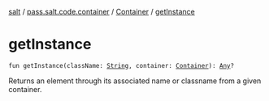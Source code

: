 [salt](../../index.md) / [pass.salt.code.container](../index.md) / [Container](index.md) / [getInstance](./get-instance.md)

# getInstance

`fun getInstance(className: `[`String`](https://kotlinlang.org/api/latest/jvm/stdlib/kotlin/-string/index.html)`, container: `[`Container`](index.md)`): `[`Any`](https://kotlinlang.org/api/latest/jvm/stdlib/kotlin/-any/index.html)`?`

Returns an element through its associated name or classname from a given container.

